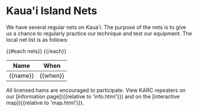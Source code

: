 # Kaua'i Island Nets

We have several regular nets on Kaua'i.  The purpose of the nets is to
give us a chance to regularly practice our technique and test our
equipment. The local net list is as follows:

<table class="table table-striped table-bordered table-hover table-condensed">
  <thead>
    <tr>
      <th>Name</th>
      <th>When</th>
    </tr>
  </thead>
  <tbody>
{{#each nets}}
    <tr>
      <td>{{name}}</td>
      <td>{{when}}</td>
    </tr>
{{/each}}
  </tbody>
</table>

All licensed hams are encouraged to participate.  View KARC repeaters
on our [information page]({{relative to 'info.html'}}) and on the
[interactive map]({{relative to 'map.html'}}).
